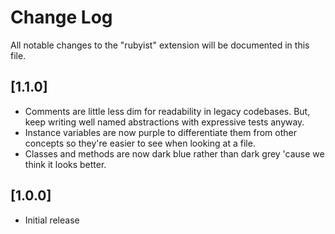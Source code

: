 # Change Log

All notable changes to the "rubyist" extension will be documented in this file.

## [1.1.0]

- Comments are little less dim for readability in legacy codebases. But, keep writing well named abstractions with expressive tests anyway.
- Instance variables are now purple to differentiate them from other concepts so they're easier to see when looking at a file.
- Classes and methods are now dark blue rather than dark grey 'cause we think it looks better.

## [1.0.0]

- Initial release
